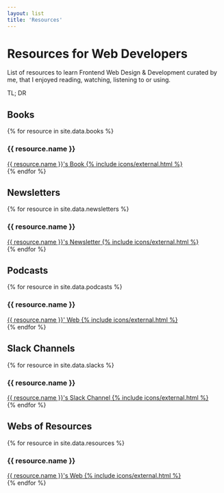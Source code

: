 ```yaml
---
layout: list
title: 'Resources'
---
```


<h1 class="main__title">Resources for Web Developers</h1>

<p class="main__text">List of resources to learn Frontend Web Design & Development curated by me, that I enjoyed reading, watching, listening to or using.</p>

<p class="main__title">TL; DR</p>

<section class="articles-list">
        <h2 id="books">Books</h2>
        {% for resource in site.data.books %}
            <article class="article">
                <div class="article__item" href="{{ resource.url }}" target="_blank" rel="noopener">
                    <h3 class="article__subtitle">{{ resource.name }}</h3>
                    <a class="btn btn--fill" href="{{ project.web }}">
                        <span class="btn__text"><span class="u-visually-hidden">{{ resource.name }}'s</span> Book</span>
                        {% include icons/external.html %}
                    </a>
                </div>
            </article>
        {% endfor %}
        <h2 id="newsletters">Newsletters</h2>
        {% for resource in site.data.newsletters %}
            <article class="article">
                <div class="article__item" href="{{ resource.url }}" target="_blank" rel="noopener">
                    <h3 class="article__subtitle">{{ resource.name }}</h3>
                    <a class="btn btn--fill" href="{{ project.web }}">
                        <span class="btn__text"><span class="u-visually-hidden">{{ resource.name }}'s</span> Newsletter</span>
                        {% include icons/external.html %}
                    </a>
                </div>
            </article>
        {% endfor %}
        <h2 id="podcasts">Podcasts</h2>
        {% for resource in site.data.podcasts %}
            <article class="article">
                <div class="article__item" href="{{ resource.url }}" target="_blank" rel="noopener">
                    <h3 class="article__subtitle">{{ resource.name }}</h3>
                    <a class="btn btn--fill" href="{{ project.web }}">
                        <span class="btn__text"><span class="u-visually-hidden">{{ resource.name }}' </span>Web</span>
                        {% include icons/external.html %}
                    </a>
                </div>
            </article>
        {% endfor %}
        <h2>Slack Channels</h2>
        {% for resource in site.data.slacks %}
            <article class="article">
                <div class="article__item" href="{{ resource.url }}" target="_blank" rel="noopener">
                    <h3 class="article__subtitle">{{ resource.name }}</h3>
                    <a class="btn btn--fill" href="{{ project.web }}">
                        <span class="btn__text"><span class="u-visually-hidden">{{ resource.name }}'s </span>Slack Channel</span>
                        {% include icons/external.html %}
                    </a>
                </div>
            </article>
        {% endfor %}
        <h2>Webs of Resources</h2>
        {% for resource in site.data.resources %}
            <article class="article">
                <div class="article__item" href="{{ resource.url }}" target="_blank" rel="noopener">
                    <h3 class="article__subtitle">{{ resource.name }}</h3>
                    <a class="btn btn--fill" href="{{ project.web }}">
                        <span class="btn__text"><span class="u-visually-hidden">{{ resource.name }}'s </span>Web</span>
                        {% include icons/external.html %}
                    </a>
                </div>
            </article>
        {% endfor %}
</section>

